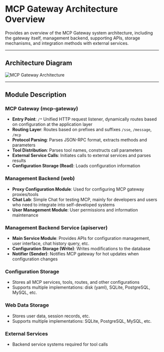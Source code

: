 # MCP Gateway Architecture Overview

Provides an overview of the MCP Gateway system architecture, including the gateway itself, management backend, supporting APIs, storage mechanisms, and integration methods with external services.

---

## Architecture Diagram

![MCP Gateway Architecture](https://www.mermaidchart.com/raw/32023f97-aaa9-4563-a4fe-2f0f4da28916?theme=light&version=v0.1&format=svg)

---

## Module Description

### MCP Gateway (mcp-gateway)
- **Entry Point**: `/*` Unified HTTP request listener, dynamically routes based on configuration at the application layer
- **Routing Layer**: Routes based on prefixes and suffixes `/sse`, `/message`, `/mcp`
- **Protocol Parsing**: Parses JSON-RPC format, extracts methods and parameters
- **Tool Distribution**: Parses tool names, constructs call parameters
- **External Service Calls**: Initiates calls to external services and parses results
- **Configuration Storage (Read)**: Loads configuration information

### Management Backend (web)
- **Proxy Configuration Module**: Used for configuring MCP gateway proxies/tools
- **Chat Lab**: Simple Chat for testing MCP, mainly for developers and users who need to integrate into self-developed systems
- **User Management Module**: User permissions and information maintenance

### Management Backend Service (apiserver)
- **Main Service Module**: Provides APIs for configuration management, user interface, chat history query, etc.
- **Configuration Storage (Write)**: Writes modifications to the database
- **Notifier (Sender)**: Notifies MCP gateway for hot updates when configuration changes

### Configuration Storage
- Stores all MCP services, tools, routes, and other configurations
- Supports multiple implementations: disk (yaml), SQLite, PostgreSQL, MySQL, etc.

### Web Data Storage
- Stores user data, session records, etc.
- Supports multiple implementations: SQLite, PostgreSQL, MySQL, etc.

### External Services
- Backend service systems required for tool calls 